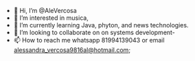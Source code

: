 - 👋 Hi, I’m @AleVercosa
- 👀 I’m interested in musica,
- 🌱 I’m currently learning Java, phyton, and news technologies.
- 💞️ I’m looking to collaborate on on systems development-
- 📫 How to reach me whatsapp 81994139043 or email alessandra_vercosa9816al@hotmail.com;

<!---
AleVercosaAds/AleVercosaAds is a ✨ special ✨ repository because its `README.md` (this file) appears on your GitHub profile.
You can click the Preview link to take a look at your changes.
--->
